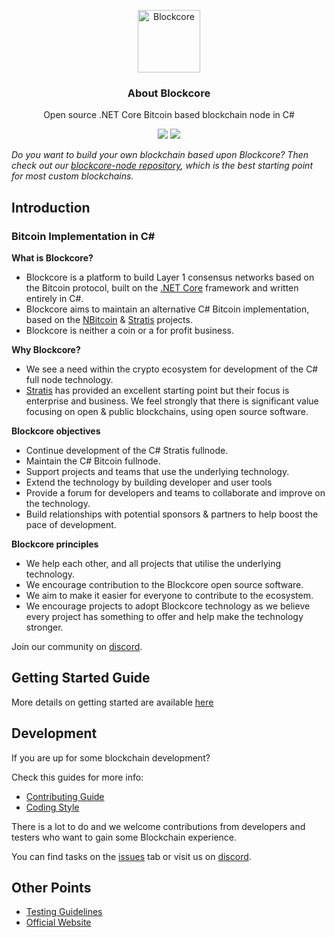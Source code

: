 
<p align="center">
  <p align="center">
    <img src="https://user-images.githubusercontent.com/5221349/72841405-93c2ce80-3c96-11ea-844b-3e1ff782b1ae.png" height="100" alt="Blockcore" />
  </p>
  <h3 align="center">
    About Blockcore
  </h3>
  <p align="center">
    Open source .NET Core Bitcoin based blockchain node in C# 
  </p>
  <p align="center">
      <a href="https://github.com/block-core/blockcore/actions"><img src="https://github.com/block-core/blockcore/workflows/Build/badge.svg" /></a>
      <a href="https://github.com/block-core/blockcore/actions"><img src="https://github.com/block-core/blockcore/workflows/Publish%20Release%20Packages/badge.svg" /></a>
  </p>
</p>

*Do you want to build your own blockchain based upon Blockcore? Then check out our [blockcore-node repository](https://github.com/block-core/blockcore-node), which is the best starting point for most custom blockchains.*

Introduction
----------------------------

### Bitcoin Implementation in C#

**What is Blockcore?**

- Blockcore is a platform to build Layer 1 consensus networks based on the Bitcoin protocol, built on the [.NET Core](https://dotnet.github.io/) framework and written entirely in C#. 
- Blockcore aims to maintain an alternative C# Bitcoin implementation, based on the [NBitcoin](https://github.com/MetacoSA/NBitcoin) & [Stratis](https://github.com/stratisproject/StratisBitcoinFullNode) projects.
- Blockcore is neither a coin or a for profit business.

**Why Blockcore?**

- We see a need within the crypto ecosystem for development of the C# full node technology.
- [Stratis](https://github.com/stratisproject/StratisBitcoinFullNode) has provided an excellent starting point but their focus is enterprise and business. We feel strongly that there is significant value focusing on open & public blockchains, using open source software.

**Blockcore objectives**

- Continue development of the C# Stratis fullnode.
- Maintain the C# Bitcoin fullnode.
- Support projects and teams that use the underlying technology.
- Extend the technology by building developer and user tools
- Provide a forum for developers and teams to collaborate and improve on the technology.
- Build relationships with potential sponsors & partners to help boost the pace of development.

**Blockcore principles**

- We help each other, and all projects that utilise the underlying technology.
- We encourage contribution to the Blockcore open source software.
- We aim to make it easier for everyone to contribute to the ecosystem.
- We encourage projects to adopt Blockcore technology as we believe every project has something to offer and help make the technology stronger.

Join our community on [discord](https://discord.gg/TXx4Rm3).  

Getting Started Guide
-----------
More details on getting started are available [here](https://github.com/block-core/blockcore/blob/master/Documentation)

Development
-----------
If you are up for some blockchain development?

Check this guides for more info:
* [Contributing Guide](Documentation/contributing.md)
* [Coding Style](Documentation/coding-style.md)

There is a lot to do and we welcome contributions from developers and testers who want to gain some Blockchain experience.

You can find tasks on the [issues](https://github.com/block-core/blockcore/issues) tab or visit us on [discord](https://discord.gg/TXx4Rm3).

Other Points
-------
* [Testing Guidelines](Documentation/testing-guidelines.md)
* [Official Website](https://www.blockcore.net/)
